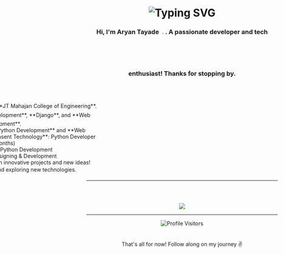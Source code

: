 <h1 align="center">
  <img src="https://readme-typing-svg.demolab.com?font=Fira+Code&weight=500&size=30&duration=2000&pause=3000&color=F7F7F7&width=435&lines=Hello+there%2C+I'm+Aryan!;Hola%2C+soy+Aryan!;%E3%81%93%E3%82%93%E3%81%AB%E3%81%A1%E3%81%AF%E3%80%81%E3%82%A2%E3%83%AA%E3%82%A2%E3%83%B3%E3%81%A7%E3%81%99%EF%BC%81;Hello+there%2C+I'm+Aryan!;+Bonjour%2C+je+suis+Aryan!;Cze%C5%9B%C4%87%2C+jestem+Aryan!;%D0%9F%D1%80%D0%B8%D0%B2%D0%B5%D1%82%2C+%D1%8F+%D0%90%D1%80%D1%8C%D1%8F%D0%BD!;Hello+there%2C+I'm+Aryan!;+Ol%C3%A1%2C+eu+sou+Aryan!" 
       alt="Typing SVG" />
</h1>

<h3 align="center">
  Hi, I'm Aryan Tayade <img width="2.5%" src="https://media.tenor.com/e3GqicbfhMYAAAAi/get-greeting-get-greetings.gif">.  
  A passionate developer and tech enthusiast! Thanks for stopping by.
</h3>

<div align="center">
  <h3 style="animation: fadeIn 2s ease-in-out;">💻 **About Me**</h3>
  <p style="animation: slideIn 2s ease-out;">
    - 🎓 Graduated in **B.Tech** from **JT Mahajan College of Engineering**.<br>
    - 💻 Experienced in **Python Development**, **Django**, and **Web Development**.<br>
    - 🌟 Completed internships in **Python Development** and **Web Development & Designing**:  
      - **Deasent Technology**: Python Developer (4 months)<br>
      - **Technohack**: Python Development<br>
      - **Oasis**: Web Designing & Development<br>
    - 💡 Always open to collaborating on innovative projects and new ideas!<br>
    - ⚽ Love watching football and exploring new technologies.
  </p>
</div>

<hr>

<div align="center">
  <h3 style="animation: fadeIn 2s ease-in-out;">✔ **My Skills**</h3>
  <p>
    <img src="https://skillicons.dev/icons?i=python,django,mysql,html,css,javascript,react,git,github,vscode&theme=dark" />
  </p>
</div>

<hr>

<div align="center">
  <img src="https://komarev.com/ghpvc/?username=aryan-tayade&label=Visitors&color=0088cc&style=flat-square" alt="Profile Visitors" />
</div>

<div align="center">
  <p style="animation: slideUp 2s ease-out;">That's all for now! Follow along on my journey ✌️</p>
</div>

<style>
  @keyframes fadeIn {
    0% { opacity: 0; }
    100% { opacity: 1; }
  }
  
  @keyframes slideIn {
    0% { transform: translateX(-100%); }
    100% { transform: translateX(0); }
  }
  
  @keyframes slideUp {
    0% { transform: translateY(100%); }
    100% { transform: translateY(0); }
  }
</style>
